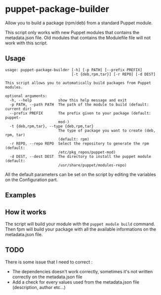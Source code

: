 # puppet-package-builder

Allow you to build a package (rpm/deb) from a standard Puppet module.

This script only works with new Puppet modules that contains the metadata.json file. Old modules that contains the Modulefile file will not work with this script.

## Usage
```
usage: puppet-package-builder [-h] [-p PATH] [--prefix PREFIX]
                              [-t {deb,rpm,tar}] [-r REPO] [-d DEST]

This script allows you to automatically build packages from Puppet modules.

optional arguments:
  -h, --help            show this help message and exit
  -p PATH, --path PATH  The path of the module to build (default: current dir)
  --prefix PREFIX       The prefix given to your package (default: puppet-
                        mod-)
  -t {deb,rpm,tar}, --type {deb,rpm,tar}
                        The type of package you want to create (deb, rpm, tar)
                        (default: rpm)
  -r REPO, --repo REPO  Select the repository to generate the rpm (default:
                        /etc/pkg_repos/puppet-mod)
  -d DEST, --dest DEST  The directory to install the puppet module (default:
                        /usr/share/puppet/modules-repo)
```
All the default parameters can be set on the script by editing the variables on the Configuration part.

## Examples



## How it works

The script will build your module with the `puppet module build` command.
Then fpm will build your package with all the available informations on the metadata.json file.

## TODO
There is some issue that I need to correct :
* The dependencies doesn't work correctly, sometimes it's not written correctly on the metadata.json file
* Add a check for every values used from the metadata.json file (description, author etc...)
